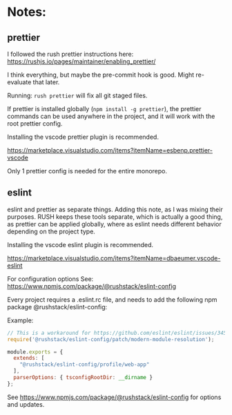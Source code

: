 # Notes:

## prettier

I followed the rush prettier instructions here: https://rushjs.io/pages/maintainer/enabling_prettier/

I think everything, but maybe the pre-commit hook is good. Might re-evaluate that later.

Running: `rush prettier` will fix all git staged files.

If prettier is installed globally (`npm install -g prettier`), the prettier commands can be used anywhere in the project, and it will work with the root prettier config.

Installing the vscode prettier plugin is recommended.

https://marketplace.visualstudio.com/items?itemName=esbenp.prettier-vscode

Only 1 prettier config is needed for the entire monorepo.



## eslint

  eslint and prettier as separate things. Adding this note, as I was mixing their purposes. RUSH keeps these tools separate, which is actually a good thing, as prettier can be applied  globally, where as eslint needs different behavior depending on the project type. 

Installing the vscode eslint plugin is recommended.

https://marketplace.visualstudio.com/items?itemName=dbaeumer.vscode-eslint

For configuration options See:
https://www.npmjs.com/package/@rushstack/eslint-config

Every project requires a .eslint.rc file, and needs to add the following npm package @rushstack/eslint-config:

Example:

```javascript
// This is a workaround for https://github.com/eslint/eslint/issues/3458
require('@rushstack/eslint-config/patch/modern-module-resolution');

module.exports = {
  extends: [
    "@rushstack/eslint-config/profile/web-app"
  ],
  parserOptions: { tsconfigRootDir: __dirname }
};
```

See https://www.npmjs.com/package/@rushstack/eslint-config for options and updates.